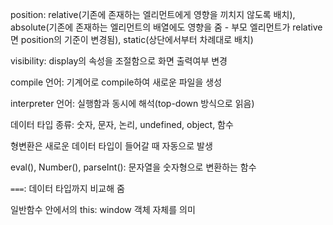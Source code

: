position: relative(기존에 존재하는 엘리먼트에게 영향을 끼치지 않도록 배치), absolute(기존에 존재하는 엘리먼트의 배열에도 영향을 줌 - 부모 엘리먼트가 relative면 position의 기준이 변경됨), static(상단에서부터 차례대로 배치)

visibility: display의 속성을 조절함으로 화면 출력여부 변경

compile 언어: 기계어로 compile하여 새로운 파일을 생성

interpreter 언어: 실행함과 동시에 해석(top-down 방식으로 읽음)

데이터 타입 종류: 숫자, 문자, 논리, undefined, object, 함수

형변환은 새로운 데이터 타입이 들어갈 때 자동으로 발생

eval(), Number(), parseInt(): 문자열을 숫자형으로 변환하는 함수

`===`: 데이터 타입까지 비교해 줌

일반함수 안에서의 this: window 객체 자체를 의미